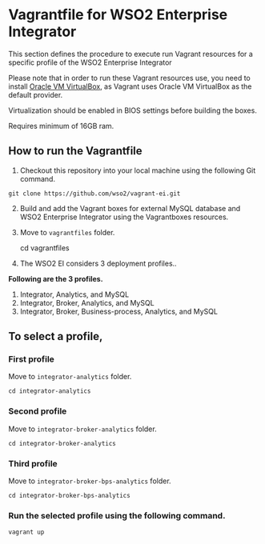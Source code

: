 # Vagrantfile for WSO2 Enterprise Integrator

This section defines the procedure to execute run Vagrant resources for a specific profile of the WSO2 Enterprise Integrator

Please note that in order to run these Vagrant resources use, you need to install
[Oracle VM VirtualBox](http://www.oracle.com/technetwork/server-storage/virtualbox/downloads/index.html),
as Vagrant uses Oracle VM VirtualBox as the default provider.

Virtualization should be enabled in BIOS settings before building the boxes.

Requires minimum of 16GB ram.

## How to run the Vagrantfile

1. Checkout this repository into your local machine using the following Git command.
```
git clone https://github.com/wso2/vagrant-ei.git
```
2. Build and add the Vagrant boxes for external MySQL database and WSO2 Enterprise Integrator using the Vagrantboxes resources.

3. Move to `vagrantfiles` folder.

    cd vagrantfiles

4. The WSO2 EI considers 3 deployment profiles..

**Following are the 3 profiles.**

  1. Integrator, Analytics, and MySQL
  2. Integrator, Broker, Analytics, and MySQL
  3. Integrator, Broker, Business-process, Analytics, and MySQL

## To select a profile,

### First profile
 
Move to `integrator-analytics` folder.

    cd integrator-analytics

### Second profile

Move to `integrator-broker-analytics` folder.

    cd integrator-broker-analytics

### Third profile

Move to `integrator-broker-bps-analytics` folder.

    cd integrator-broker-bps-analytics

### Run the selected profile using the following command.

    vagrant up
